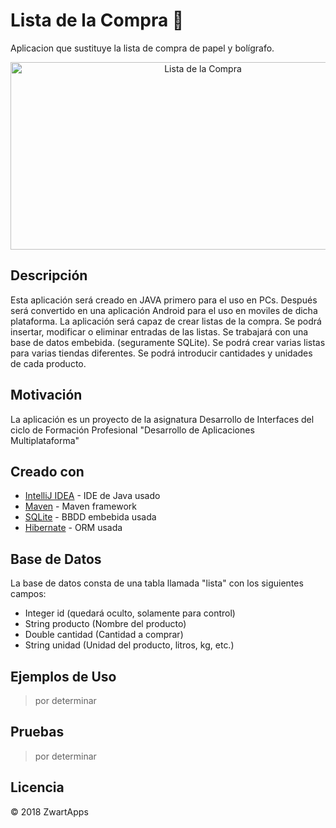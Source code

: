 # Lista de la Compra :tomato:
Aplicacion que sustituye la lista de compra de papel y bolígrafo.
<p align="center">
 <img src="http://mayorescontablet.com/wp-content/uploads/cache/images/2018/01/g3135/g3135-2629005266.png" alt="Lista de la Compra"
  width="600" height="300"/>
</p>

## Descripción
Esta aplicación será creado en JAVA primero para el uso en PCs. Después será convertido en una aplicación Android para el uso en moviles de dicha plataforma.
La aplicación será capaz de crear listas de la compra. Se podrá insertar, modificar o eliminar entradas de las listas. Se trabajará con una base de datos embebida. (seguramente SQLite).
Se podrá crear varias listas para varias tiendas diferentes. 
Se podrá introducir cantidades y unidades de cada producto.

## Motivación
La aplicación es un proyecto de la asignatura Desarrollo de Interfaces del ciclo de Formación Profesional "Desarrollo de Aplicaciones Multiplataforma"

## Creado con
- [IntelliJ IDEA](https://www.jetbrains.com/idea/) - IDE de Java usado
- [Maven](https://maven.apache.org/) - Maven framework
- [SQLite](https://www.sqlite.org/) - BBDD embebida usada
- [Hibernate](http://hibernate.org/) - ORM usada

## Base de Datos
La base de datos consta de una tabla llamada "lista" con los siguientes campos:
- Integer id (quedará oculto, solamente para control)
- String producto (Nombre del producto)
- Double cantidad (Cantidad a comprar)
- String unidad (Unidad del producto, litros, kg, etc.)

## Ejemplos de Uso
>por determinar

## Pruebas
>por determinar

## Licencia
:copyright: 2018 ZwartApps



